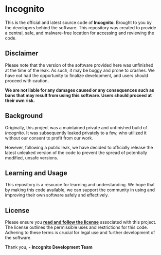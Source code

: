 # Incognito

This is the official and latest source code of **Incognito**. Brought to you by the developers behind the software. This repository was created to provide a central, safe, and malware-free location for accessing and reviewing the code.

## Disclaimer
Please note that the version of the software provided here was unfinished at the time of the leak. As such, it may be buggy and prone to crashes. We have not had the opportunity to finalize development, and users should proceed with caution.

**We are not liable for any damages caused or any consequences such as bans that may result from using this software. Users should proceed at their own risk.**

## Background
Originally, this project was a maintained private and unfinished build of *Incognito*. It was subsequently leaked privately to a few, who utilized it without our consent to profit from our work.

However, following a public leak, we have decided to officially release the latest unleaked version of the code to prevent the spread of potentially modified, unsafe versions.

## Learning and Usage
This repository is a resource for learning and understanding. We hope that by making this code available, we can support the community in using and improving their own software safely and effectively.

## License
Please ensure you **[read and follow the license](/LICENSE)** associated with this project. The license outlines the permissible uses and restrictions for this code. Adhering to these terms is crucial for legal use and further development of the software.

Thank you, - **Incognito Development Team**
